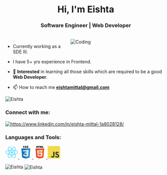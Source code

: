 <h1 align="center">Hi, I'm Eishta </h1>
<h3 align="center">Software Engineer | Web Developer </h3>
<br>
<img align="right" alt="Coding" width="300" src="https://encrypted-tbn0.gstatic.com/images?q=tbn:ANd9GcTctN0xuCdPtEmy8cUD6z5c6-bID3A5oZI3Cw&usqp=CAU">


- Currently working as a SDE III.

- I have 5+ yrs experience in Frontend.

- 👀 **Interested** in learning all those skills which are required to be a good **Web Developer**.

- 📫 How to reach me **eishtamittal@gmail.com**

<p align="left"> <img src="https://komarev.com/ghpvc/?username=Eishta&label=Profile%20views&color=0e75b6&style=flat" alt="Eishta" /> </p>


<!-- 
<p align="left"> <a href="https://github.com/ryo-ma/github-profile-trophy"><img src="https://github-profile-trophy.vercel.app/?username=Eishta" alt="Eishta" /></a> </p> -->
<h3 align="left">Connect with me:</h3>
<p align="left">
<a href="https://www.linkedin.com/in/eishta-mittal-1a8028128/" target="blank"><img align="center" src="https://raw.githubusercontent.com/rahuldkjain/github-profile-readme-generator/master/src/images/icons/Social/linked-in-alt.svg" alt="https://www.linkedin.com/in/eishta-mittal-1a8028128/" height="30" width="40" /></a>
</p>

<h3 align="left">Languages and Tools:</h3>
<p align="left"> 
    <a href="https://react.io" target="_blank"> <img src="https://github.com/devicons/devicon/blob/master/icons/react/react-original.svg" alt="angularjs" width="40" height="40"/> </a> 
   <a href="https://www.w3schools.com/css/" target="_blank"> <img src="https://raw.githubusercontent.com/devicons/devicon/master/icons/css3/css3-original-wordmark.svg" alt="css3" width="40" height="40"/> </a> 
   <a href="https://www.w3.org/html/" target="_blank"> <img src="https://raw.githubusercontent.com/devicons/devicon/master/icons/html5/html5-original-wordmark.svg" alt="html5" width="40" height="40"/> </a> 
  <a href="https://developer.mozilla.org/en-US/docs/Web/JavaScript" target="_blank"> <img src="https://raw.githubusercontent.com/devicons/devicon/master/icons/javascript/javascript-original.svg" alt="javascript" width="40" height="40"/> </a> 
</p>

<p><img align="left" src="https://github-readme-stats.vercel.app/api/top-langs?username=Eishta&show_icons=true&locale=en&layout=compact" alt="Eishta" /></p>

<p>&nbsp;<img align="center" src="https://github-readme-stats.vercel.app/api?username=Eishta&show_icons=true&locale=en" alt="Eishta" /></p>
